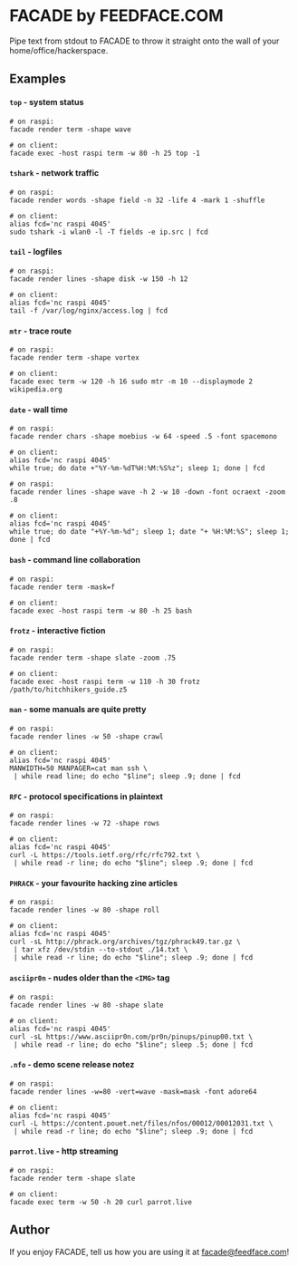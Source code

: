 # FACADE by FEEDFACE.COM
    
Pipe text from stdout to FACADE to throw it straight onto the wall of your home/office/hackerspace.

## Examples

#### `top` - system status
```
# on raspi:
facade render term -shape wave

# on client:
facade exec -host raspi term -w 80 -h 25 top -1
```


#### `tshark` - network traffic
```
# on raspi:
facade render words -shape field -n 32 -life 4 -mark 1 -shuffle 

# on client:
alias fcd='nc raspi 4045'
sudo tshark -i wlan0 -l -T fields -e ip.src | fcd
```


#### `tail` - logfiles
```
# on raspi:
facade render lines -shape disk -w 150 -h 12

# on client:
alias fcd='nc raspi 4045'
tail -f /var/log/nginx/access.log | fcd
```

#### `mtr` - trace route
```
# on raspi:
facade render term -shape vortex

# on client:
facade exec term -w 120 -h 16 sudo mtr -m 10 --displaymode 2 wikipedia.org
```


#### `date` - wall time
```
# on raspi:
facade render chars -shape moebius -w 64 -speed .5 -font spacemono

# on client:
alias fcd='nc raspi 4045'
while true; do date +"%Y-%m-%dT%H:%M:%S%z"; sleep 1; done | fcd
```

```
# on raspi:
facade render lines -shape wave -h 2 -w 10 -down -font ocraext -zoom .8

# on client:
alias fcd='nc raspi 4045'
while true; do date "+%Y-%m-%d"; sleep 1; date "+ %H:%M:%S"; sleep 1; done | fcd
```


#### `bash` - command line collaboration

```
# on raspi:
facade render term -mask=f

# on client:
facade exec -host raspi term -w 80 -h 25 bash
```


#### `frotz` - interactive fiction

```
# on raspi:
facade render term -shape slate -zoom .75

# on client:
facade exec -host raspi term -w 110 -h 30 frotz /path/to/hitchhikers_guide.z5
```


#### `man` - some manuals are quite pretty
```
# on raspi:
facade render lines -w 50 -shape crawl

# on client:
alias fcd='nc raspi 4045'
MANWIDTH=50 MANPAGER=cat man ssh \
 | while read line; do echo "$line"; sleep .9; done | fcd
```


#### `RFC` - protocol specifications in plaintext
```
# on raspi:
facade render lines -w 72 -shape rows

# on client:
alias fcd='nc raspi 4045'
curl -L https://tools.ietf.org/rfc/rfc792.txt \
 | while read -r line; do echo "$line"; sleep .9; done | fcd
```


#### `PHRACK` - your favourite hacking zine articles
```
# on raspi:
facade render lines -w 80 -shape roll

# on client:
alias fcd='nc raspi 4045'
curl -sL http://phrack.org/archives/tgz/phrack49.tar.gz \
 | tar xfz /dev/stdin --to-stdout ./14.txt \
 | while read -r line; do echo "$line"; sleep .9; done | fcd
```


#### `asciipr0n` - nudes older than the `<IMG>` tag
```
# on raspi:
facade render lines -w 80 -shape slate

# on client:
alias fcd='nc raspi 4045'
curl -sL https://www.asciipr0n.com/pr0n/pinups/pinup00.txt \
 | while read -r line; do echo "$line"; sleep .5; done | fcd
```


#### `.nfo` - demo scene release notez
```
# on raspi:
facade render lines -w=80 -vert=wave -mask=mask -font adore64

# on client:
alias fcd='nc raspi 4045'
curl -L https://content.pouet.net/files/nfos/00012/00012031.txt \
 | while read -r line; do echo "$line"; sleep .9; done | fcd
```


#### `parrot.live` - http streaming
```
# on raspi:
facade render term -shape slate

# on client:
facade exec term -w 50 -h 20 curl parrot.live
```

## Author

If you enjoy FACADE, tell us how you are using it at <facade@feedface.com>!

